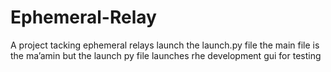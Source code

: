 # Ephemeral-Relay
A project tacking ephemeral relays
launch the launch.py file the main file is the ma’amin but the launch py file launches rhe development gui for testing